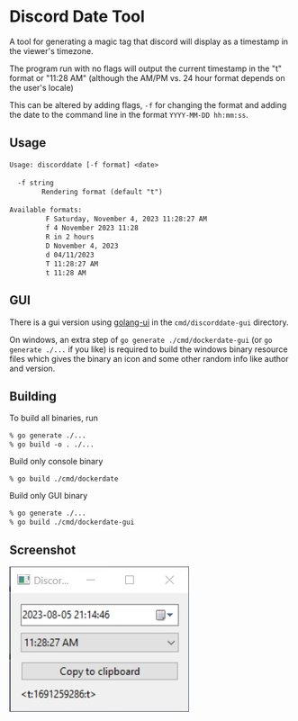 Discord Date Tool
=================

A tool for generating a magic tag that discord will display as a timestamp in
the viewer's timezone.

The program run with no flags will output the current timestamp in the "t"
format or "11:28 AM" (although the AM/PM vs. 24 hour format depends on the
user's locale)

This can be altered by adding flags, `-f` for changing the format and adding
the date to the command line in the format `YYYY-MM-DD hh:mm:ss`.

Usage
-----
```
Usage: discorddate [-f format] <date>

  -f string
        Rendering format (default "t")

Available formats:
         F Saturday, November 4, 2023 11:28:27 AM
         f 4 November 2023 11:28
         R in 2 hours
         D November 4, 2023
         d 04/11/2023
         T 11:28:27 AM
         t 11:28 AM
```

GUI
---

There is a gui version using [golang-ui](https://github.com/libui-ng/golang-ui)
 in the `cmd/discorddate-gui` directory.

On windows, an extra step of `go generate ./cmd/dockerdate-gui`
(or `go generate ./...` if you like) is required to build the windows binary
resource files which gives the binary an icon and some other random info like
author and version.

Building
--------

To build all binaries, run
```
% go generate ./...
% go build -o . ./...
```

Build only console binary
```
% go build ./cmd/dockerdate
```

Build only GUI binary
```
% go generate ./...
% go build ./cmd/dockerdate-gui
```

Screenshot
----------

![Screenshot](.assets/screenshot.jpg)
